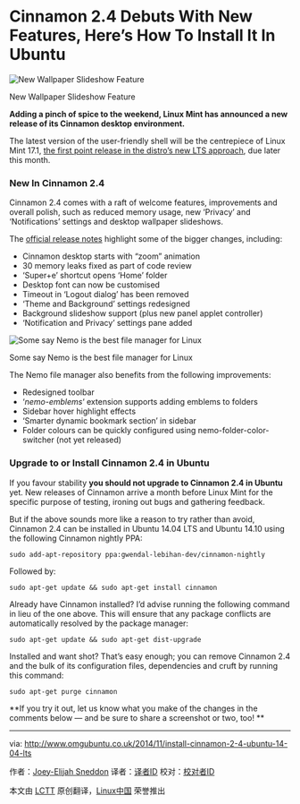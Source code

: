 Cinnamon 2.4 Debuts With New Features, Here’s How To Install It In Ubuntu
================================================================================
![New Wallpaper Slideshow Feature](http://www.omgubuntu.co.uk/wp-content/uploads/2014/11/wallpaper-sildeshow-applet.jpg)

New Wallpaper Slideshow Feature

**Adding a pinch of spice to the weekend, Linux Mint has announced a new release of its Cinnamon desktop environment.**

The latest version of the user-friendly shell will be the centrepiece of Linux Mint 17.1, [the first point release in the distro’s new LTS approach][1], due later this month.

### New In Cinnamon 2.4 ###

Cinnamon 2.4 comes with a raft of welcome features, improvements and overall polish, such as reduced memory usage, new ‘Privacy’ and ‘Notifications’ settings and desktop wallpaper slideshows.

The [official release notes][2] highlight some of the bigger changes, including: 

- Cinnamon desktop starts with “zoom” animation
- 30 memory leaks fixed as part of code review
- ‘Super+e’ shortcut opens ‘Home’ folder
- Desktop font can now be customised
- Timeout in ‘Logout dialog’ has been removed
- ‘Theme and Background’ settings redesigned
- Background slideshow support (plus new panel applet controller)
- ‘Notification and Privacy’ settings pane added

![Some say Nemo is the best file manager for Linux](http://www.omgubuntu.co.uk/wp-content/uploads/2014/11/nemo-file-manager-24-750x368.jpg)

Some say Nemo is the best file manager for Linux

The Nemo file manager also benefits from the following improvements:

- Redesigned toolbar
- ‘*nemo-emblems*‘ extension supports adding emblems to folders
- Sidebar hover highlight effects
- ‘Smarter dynamic bookmark section’ in sidebar
- Folder colours can be quickly configured using nemo-folder-color-switcher (not yet released)

### Upgrade to or Install Cinnamon 2.4 in Ubuntu ###

If you favour stability **you should not upgrade to Cinnamon 2.4 in Ubuntu** yet. New releases of Cinnamon arrive a month before Linux Mint for the specific purpose of testing, ironing out bugs and gathering feedback.

But if the above sounds more like a reason to try rather than avoid, Cinnamon 2.4 can be installed in Ubuntu 14.04 LTS and Ubuntu 14.10 using the following Cinnamon nightly PPA:

    sudo add-apt-repository ppa:gwendal-lebihan-dev/cinnamon-nightly

Followed by:

    sudo apt-get update && sudo apt-get install cinnamon

Already have Cinnamon installed? I’d advise running the following command in lieu of the one above. This will ensure that any package conflicts are automatically resolved by the package manager:

    sudo apt-get update && sudo apt-get dist-upgrade

Installed and want shot? That’s easy enough; you can remove Cinnamon 2.4 and the bulk of its configuration files, dependencies and cruft by running this command:

    sudo apt-get purge cinnamon

**If you try it out, let us know what you make of the changes in the comments below — and be sure to share a screenshot or two, too! **

--------------------------------------------------------------------------------

via: http://www.omgubuntu.co.uk/2014/11/install-cinnamon-2-4-ubuntu-14-04-lts

作者：[Joey-Elijah Sneddon][a]
译者：[译者ID](https://github.com/译者ID)
校对：[校对者ID](https://github.com/校对者ID)

本文由 [LCTT](https://github.com/LCTT/TranslateProject) 原创翻译，[Linux中国](http://linux.cn/) 荣誉推出

[a]:https://plus.google.com/117485690627814051450/?rel=author
[1]:http://blog.linuxmint.com/?p=2688
[2]:http://segfault.linuxmint.com/2014/11/cinnamon-2-4/
